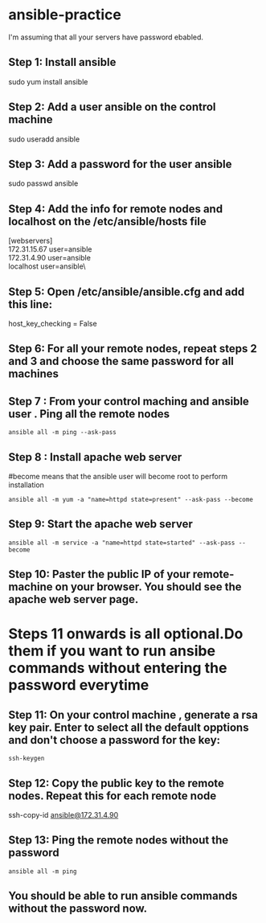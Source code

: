 # ansible-practice

I'm assuming that all your servers have password ebabled.

## Step 1: Install ansible
sudo yum install ansible

## Step 2: Add a user ansible on the control machine
sudo useradd ansible

## Step 3: Add a password for the user ansible
sudo passwd ansible

## Step 4: Add the info for remote nodes and localhost on the /etc/ansible/hosts file

[webservers]\
172.31.15.67 user=ansible\
172.31.4.90  user=ansible\
localhost    user=ansible\

## Step 5: Open /etc/ansible/ansible.cfg and add this line:
host_key_checking = False


## Step 6: For all your remote nodes, repeat steps 2 and 3 and choose the same password for all machines


## Step 7 : From your control maching and ansible user . Ping all the remote nodes
```console
ansible all -m ping --ask-pass
```

## Step 8 : Install apache web server 
#become means that the ansible user will become root to perform installation
```console
ansible all -m yum -a "name=httpd state=present" --ask-pass --become
```

## Step 9: Start the apache web server
```console
ansible all -m service -a "name=httpd state=started" --ask-pass --become
```

## Step 10: Paster the public IP of your remote-machine on your browser. You should see the apache web server page.

# Steps 11 onwards is all optional.Do them if you want to run ansibe commands without entering the password everytime

## Step 11: On your control machine , generate a rsa key pair. Enter to select all the default opptions and don't choose a password for the key:
```console
ssh-keygen
```

## Step 12: Copy the public key to the remote nodes. Repeat this for each remote node
ssh-copy-id ansible@172.31.4.90

## Step 13: Ping the remote nodes without the password
```console
ansible all -m ping 
```

## You should be able to run ansible commands without the password now.





